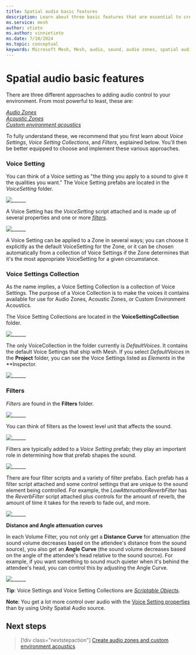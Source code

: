 ```yaml
---
title: Spatial audio basic features
description: Learn about three basic features that are essential to creating spatial audio zones in Mesh. 
ms.service: mesh
author: vtieto
ms.author: vinnietieto
ms.date: 7/10/2024
ms.topic: conceptual
keywords: Microsoft Mesh, Mesh, audio, sound, audio zones, spatial audio, spatialization, voices, 3D audio, surround sound
---
```


# Spatial audio basic features

There are three different approaches to adding audio control to your environment. From most powerful to least, these are:

[*Audio Zones*](./create-zones-and-environment-audio.md#create-an-audio-zone)  
[*Acoustic Zones*](./create-zones-and-environment-audio.md#create-an-acoustic-zone)  
[*Custom environment acoustics*](./create-zones-and-environment-audio.md#choose-custom-environment-acoustics)

To fully understand these, we recommend that you first learn about *Voice Settings*, *Voice Setting Collections*,  and *Filters*, explained below. You'll then be better equipped to choose and implement these various approaches.

### Voice Setting

You can think of a Voice setting as "the thing you apply to a sound to give it the qualities you want." The Voice Setting prefabs are located in the *VoiceSetting* folder.

![______](../../../media/enhance-your-environment/audio-zones/036-voices.png)

A Voice Setting has the *VoiceSetting* script attached and is made up of several properties and one or more [*filters*](#filters).

![______](../../../media/enhance-your-environment/audio-zones/078-voice-setting.png)

A Voice Setting can be applied to a Zone in several ways; you can choose it explicitly as the default VoiceSetting for the Zone, or it can be chosen automatically from a collection of Voice Settings if the Zone determines that it's the most appropriate VoiceSetting for a given circumstance.

### Voice Settings Collection

As the name implies, a Voice Setting Collection is a collection of Voice Settings. The purpose of a Voice Collection is to make the voices it contains available for use for Audio Zones, Acoustic Zones, or Custom Environment Acoustics.

The Voice Setting Collections are located in the **VoiceSettingCollection** folder.

![______](../../../media/enhance-your-environment/audio-zones/079-voice-setting-collection.png)

The only VoiceCollection in the folder currently is *DefaultVoices*. It contains the default Voice Settings that ship with Mesh. If you select *DefaultVoices* in the **Project** folder, you can see the Voice Settings listed as *Elements* in the **Inspector.

![______](../../../media/enhance-your-environment/audio-zones/080-voices.png)

### Filters

*Filters* are found in the **Filters** folder.

![______](../../../media/enhance-your-environment/audio-zones/081-filters.png)

You can think of filters as the lowest level unit that affects the sound.

![______](../../../media/enhance-your-environment/audio-zones/042-filters.png)

Filters are typically added to a *Voice Setting* prefab; they play an important role in determining how that prefab shapes the sound. 

![______](../../../media/enhance-your-environment/audio-zones/082-filters.png)

There are four filter scripts and a variety of filter prefabs. Each prefab has a filter script attached and some control settings that are unique to the sound element being controlled. For example, the *LowAttenuationReverbFilter* has the *ReverbFilter* script attached plus controls for the amount of reverb, the amount of time it takes for the reverb to fade out, and more.

![______](../../../media/enhance-your-environment/audio-zones/044-low-atten-reverb-filter.png)

**Distance and Angle attenuation curves**

In each Volume Filter, you not only get a **Distance Curve** for attenuation (the sound volume decreases based on the attendee's distance from the sound source), you also get an **Angle  Curve** (the sound volume decreases based on the angle of the attendee's head relative to the sound source). For example, if you want something to sound much quieter when it's behind the attendee's head, you can control this by adjusting the Angle Curve.

![______](../../../media/enhance-your-environment/audio-zones/029-angle-curve.png)

**Tip**: Voice Settings and Voice Setting Collections are [*Scriptable Objects*](https://docs.unity3d.com/Manual/class-ScriptableObject.html).

**Note**: You get a lot more control over audio with the [Voice Setting properties](./audio-zone-properties.md) than by using Unity Spatial Audio source.

## Next steps

> [!div class="nextstepaction"]
> [Create audio zones and custom environment acoustics](create-zones-and-environment-audio.md)
